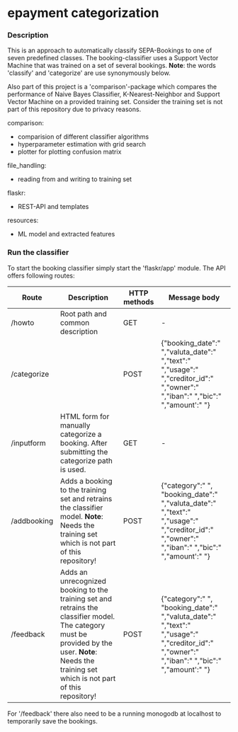 # epayment categorization

### Description
This is an approach to automatically classify SEPA-Bookings to one of seven predefined classes.
The booking-classifier uses a Support Vector Machine that was trained on a set of several bookings.
**Note**: the words 'classify' and 'categorize' are use synonymously below. 

Also part of this project is a 'comparison'-package which compares the performance of 
Naive Bayes Classifier, K-Nearest-Neighbor and Support Vector Machine on a provided training set.
Consider the training set is not part of this repository due to privacy reasons.

comparison:
- comparision of different classifier algorithms
- hyperparameter estimation with grid search
- plotter for plotting confusion matrix

file_handling:
- reading from and writing to training set 

flaskr:
- REST-API and templates

resources:
- ML model and extracted features

### Run the classifier
To start the booking classifier simply start the 'flaskr/app' module.
The API offers following routes:

| Route       | Description                                                                                                                                                                                         | HTTP methods | Message body                                                                                                                                  |
|-------------|-----------------------------------------------------------------------------------------------------------------------------------------------------------------------------------------------------|--------------|-----------------------------------------------------------------------------------------------------------------------------------------------|
| /howto      | Root path and common description                                                                                                                                                                    | GET          | -                                                                                                                                             |
| /categorize |                                                                                                                                                                                                     | POST         | {"booking_date":" ","valuta_date":" ","text":" ","usage":" ","creditor_id":" ","owner":" ","iban":" ","bic":" ","amount':" "}                 |
| /inputform  | HTML form for manually categorize a booking. After submitting the categorize path is used.                                                                                                          | GET          | -                                                                                                                                             |
| /addbooking | Adds a booking to the training set and retrains the classifier model. **Note**: Needs the training set which is not part of this repository!                                                            | POST         | {"category":" ", "booking_date":" ","valuta_date":" ","text":" ","usage":" ","creditor_id":" ","owner":" ","iban":" ","bic":" ","amount':" "} |
| /feedback   | Adds an unrecognized booking to the training set and retrains the classifier model. The category must be provided by the user. **Note**: Needs the training set which is not part of this repository! | POST         | {"category":" ", "booking_date":" ","valuta_date":" ","text":" ","usage":" ","creditor_id":" ","owner":" ","iban":" ","bic":" ","amount':" "} | 

For '/feedback' there also need to be a running monogodb at localhost to temporarily save the bookings.
